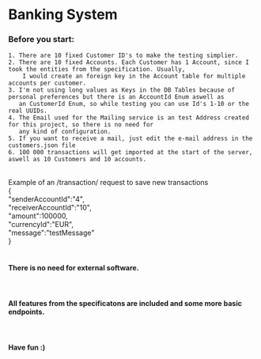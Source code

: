 # Banking System 

### Before you start: 
    1. There are 10 fixed Customer ID's to make the testing simplier.
    2. There are 10 fixed Accounts. Each Customer has 1 Account, since I took the entities from the specification. Usually,
        I would create an foreign key in the Account table for multiple accounts per customer.
    3. I'm not using long values as Keys in the DB Tables because of personal preferences but there is an AccountId Enum aswell as 
       an CustomerId Enum, so while testing you can use Id's 1-10 or the real UUIDs.
    4. The Email used for the Mailing service is an test Address created for this project, so there is no need for 
       any kind of configuration. 
    5. If you want to receive a mail, just edit the e-mail address in the customers.json file
    6. 100 000 transactions will get imported at the start of the server, aswell as 10 Customers and 10 accounts.
    
 <br>
Example of an /transaction/ request to save new transactions <br>
{<br>
    "senderAccountId":"4", <br>
    "receiverAccountId":"10",<br>
    "amount":100000,<br>
    "currencyId":"EUR",<br>
    "message":"testMessage"<br>
}<br>
 <br>

#### There is no need for external software.
<br>

#### All features from the specificatons are included and some more basic endpoints.
<br>

#### Have fun :)
    
